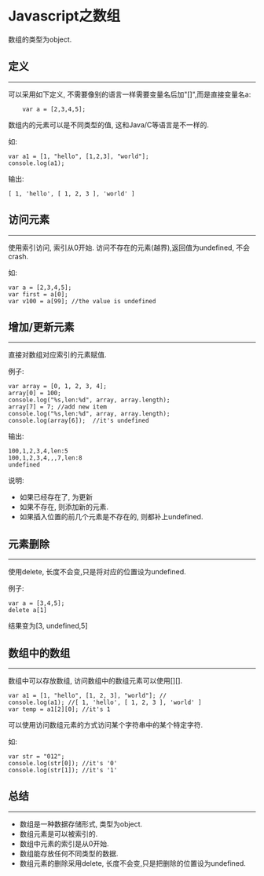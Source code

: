 # Javascript之数组

数组的类型为object.



## 定义

---

可以采用如下定义, 不需要像别的语言一样需要变量名后加"[]",而是直接变量名a:

```
    var a = [2,3,4,5];
```

数组内的元素可以是不同类型的值, 这和Java/C等语言是不一样的.

如:

```
var a1 = [1, "hello", [1,2,3], "world"];
console.log(a1);
```

输出:

```
[ 1, 'hello', [ 1, 2, 3 ], 'world' ]
```


## 访问元素

---

使用索引访问, 索引从0开始.  访问不存在的元素(越界),返回值为undefined, 不会crash.

如:

```
var a = [2,3,4,5];
var first = a[0];
var v100 = a[99]; //the value is undefined
```



## 增加/更新元素

---

直接对数组对应索引的元素赋值.

例子:

```
var array = [0, 1, 2, 3, 4];
array[0] = 100;
console.log("%s,len:%d", array, array.length);
array[7] = 7; //add new item
console.log("%s,len:%d", array, array.length);
console.log(array[6]);  //it's undefined
```

输出:

```
100,1,2,3,4,len:5
100,1,2,3,4,,,7,len:8
undefined
```

说明:

- 如果已经存在了, 为更新
- 如果不存在, 则添加新的元素.
- 如果插入位置的前几个元素是不存在的, 则都补上undefined.



## 元素删除

---

使用delete, 长度不会变,只是将对应的位置设为undefined.

例子:

```
var a = [3,4,5];
delete a[1]
```

结果变为[3, undefined,5]



## 数组中的数组

---

数组中可以存放数组, 访问数组中的数组元素可以使用[][].

```
var a1 = [1, "hello", [1, 2, 3], "world"]; //
console.log(a1); //[ 1, 'hello', [ 1, 2, 3 ], 'world' ]
var temp = a1[2][0]; //it's 1
```

可以使用访问数组元素的方式访问某个字符串中的某个特定字符.

如:

```
var str = "012";
console.log(str[0]); //it's '0'
console.log(str[1]); //it's '1'

```


## 总结

---

- 数组是一种数据存储形式, 类型为object.
- 数组元素是可以被索引的.
- 数组中元素的索引是从0开始.
- 数组能存放任何不同类型的数据.
- 数组元素的删除采用delete, 长度不会变,只是把删除的位置设为undefined.